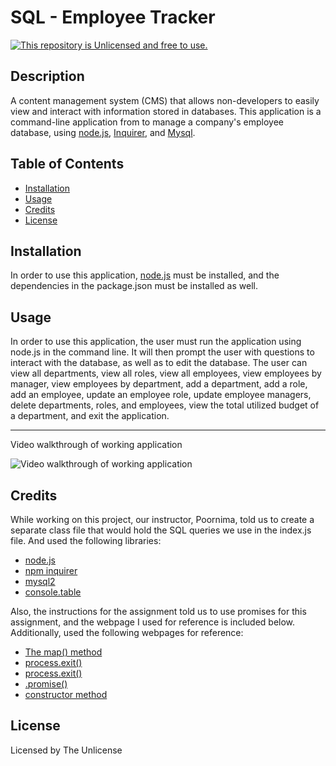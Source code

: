 # SQL - Employee Tracker
[![This repository is Unlicensed and free to use.](https://img.shields.io/badge/license-Unlicense-blue.svg)](http://unlicense.org/)

## Description
A content management system (CMS) that allows non-developers to easily view and interact with information stored in databases. This application is a command-line application from to manage a company's employee database, using [node.js](https://nodejs.org/en/), [Inquirer](https://www.npmjs.com/package/inquirer/v/8.2.4), and [Mysql](https://www.npmjs.com/package/mysql2).
  
## Table of Contents
- [Installation](#installation)
- [Usage](#usage)
- [Credits](#credits)
- [License](#license)

## Installation
In order to use this application, [node.js](https://nodejs.org/en/) must be installed, and the dependencies in the package.json must be installed as well.

## Usage 
In order to use this application, the user must run the application using node.js in the command line. It will then prompt the user with questions to interact with the database, as well as to edit the database. The user can view all departments, view all roles, view all employees, view employees by manager, view employees by department, add a department, add a role, add an employee, update an employee role, update employee managers, delete departments, roles, and employees, view the total utilized budget of a department, and exit the application.

---

Video walkthrough of working application

![Video walkthrough of working application](./assets/gifs/employee-tracker-walkthrough.gif)

## Credits
While working on this project, our instructor, Poornima, told us to create a separate class file that would hold the SQL queries we use in the index.js file. And used the following libraries:
- [node.js](https://nodejs.org/en/)
- [npm inquirer](https://www.npmjs.com/package/inquirer/v/8.2.4)
- [mysql2](https://www.npmjs.com/package/mysql2)
- [console.table](https://www.npmjs.com/package/console.table)

Also, the instructions for the assignment told us to use promises for this assignment, and the webpage I used for reference is included below. Additionally, used the following webpages for reference:
- [The map() method](https://developer.mozilla.org/en-US/docs/Web/JavaScript/Reference/Global_Objects/Array/map)
- [process.exit()](https://www.geeksforgeeks.org/how-to-exit-process-in-node-js/)
- [process.exit()](https://nodejs.org/dist/latest-v16.x/docs/api/process.html)
- [.promise()](https://www.npmjs.com/package/mysql2)
- [constructor method](https://developer.mozilla.org/en-US/docs/Web/JavaScript/Reference/Classes/constructor)

## License
Licensed by The Unlicense
